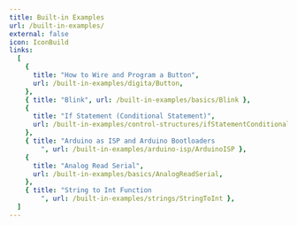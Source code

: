 ```yaml
---
title: Built-in Examples
url: /built-in-examples/
external: false
icon: IconBuild
links:
  [
    {
      title: "How to Wire and Program a Button",
      url: /built-in-examples/digita/Button,
    },
    { title: "Blink", url: /built-in-examples/basics/Blink },
    {
      title: "If Statement (Conditional Statement)",
      url: /built-in-examples/control-structures/ifStatementConditional,
    },
    { title: "Arduino as ISP and Arduino Bootloaders
        ", url: /built-in-examples/arduino-isp/ArduinoISP },
    {
      title: "Analog Read Serial",
      url: /built-in-examples/basics/AnalogReadSerial,
    },
    { title: "String to Int Function
        ", url: /built-in-examples/strings/StringToInt },
  ]
---
```

